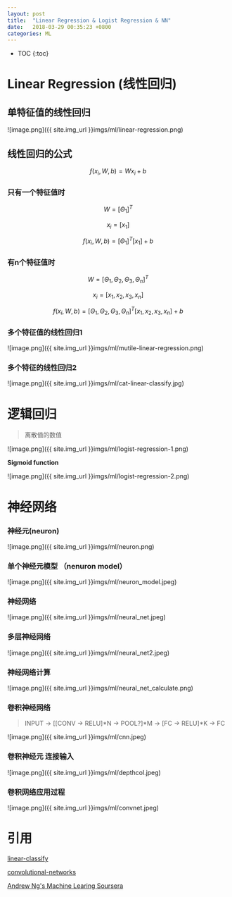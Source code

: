 ```yaml
---
layout: post
title:  "Linear Regression & Logist Regression & NN"
date:   2018-03-29 00:35:23 +0800
categories: ML
---
```

* TOC
{:toc}

# Linear Regression (线性回归)

## 单特征值的线性回归

![image.png]({{ site.img_url }}imgs/ml/linear-regression.png)


## 线性回归的公式

$$
f(x_i, W, b) =  W x_i + b
$$

### 只有一个特征值时

$$
W = [\Theta_1]^T 
$$

$$
x_i = [x_1]
$$

$$
f(x_i, W, b) =  [\Theta_1]^T  [x_1] + b
$$

### 有n个特征值时

$$
W = [\Theta_1, \Theta_2, \Theta_3, \Theta_n]^T 
$$

$$
x_i = [x_1, x_2, x_3, x_n]
$$

$$
f(x_i, W, b) =  [\Theta_1, \Theta_2, \Theta_3, \Theta_n]^T   [x_1, x_2, x_3, x_n] + b
$$


### 多个特征值的线性回归1

![image.png]({{ site.img_url }}imgs/ml/mutile-linear-regression.png)


### 多个特征的线性回归2

![image.png]({{ site.img_url }}imgs/ml/cat-linear-classify.jpg)


# 逻辑回归

> 离散值的数值

![image.png]({{ site.img_url }}imgs/ml/logist-regression-1.png)


**Sigmoid function**

![image.png]({{ site.img_url }}imgs/ml/logist-regression-2.png)


# 神经网络

### 神经元(neuron)

![image.png]({{ site.img_url }}imgs/ml/neuron.png)


### 单个神经元模型 （nenuron model）

![image.png]({{ site.img_url }}imgs/ml/neuron_model.jpeg)

### 神经网络 

![image.png]({{ site.img_url }}imgs/ml/neural_net.jpeg)

### 多层神经网络

![image.png]({{ site.img_url }}imgs/ml/neural_net2.jpeg)

### 神经网络计算

![image.png]({{ site.img_url }}imgs/ml/neural_net_calculate.png)


### 卷积神经网络

> INPUT -> [[CONV -> RELU]*N -> POOL?]*M -> [FC -> RELU]*K -> FC

![image.png]({{ site.img_url }}imgs/ml/cnn.jpeg)


### 卷积神经元 连接输入

![image.png]({{ site.img_url }}imgs/ml/depthcol.jpeg)


### 卷积网络应用过程

![image.png]({{ site.img_url }}imgs/ml/convnet.jpeg)

# 引用

[linear-classify](https://cs231n.github.io/linear-classify/)

[convolutional-networks](https://cs231n.github.io/convolutional-networks/)

[Andrew Ng's Machine Learing Soursera](https://www.coursera.org/learn/machine-learning/home/welcome)

